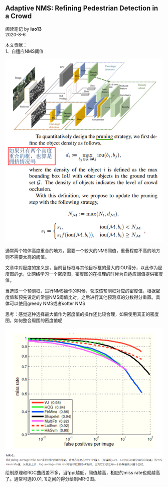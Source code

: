 ## Adaptive NMS: Refining Pedestrian Detection in a Crowd
阅读笔记 by **luo13**  
2020-8-6  

本文贡献：  
1、自适应NMS阈值  

![nms](../../../img/adaptive_nms/网络结构.PNG)  
![nms](../../../img/adaptive_nms/label_assign&adaptive_nms.PNG)  

通常两个物体高度重合的地方，需要一个较大的NMS阈值，重叠程度不高的地方则不需要太高的阈值。  

文章中对密度的定义是，当前目标框与其他目标框的最大的IOU得分，以此作为密度图的gt，让网络学习一个密度图，密度图的在推理的时候为自适应阈值提供密度值。

当选取一个预测框，进行NMS操作的时候，获取该预测框对应的密度值，根据密度值和预先设定的常量NMS阈值比对，之后进行其他预测框的分数得分重置。具体可以使用greedy NMS或者softer NMS  

思考：感觉这种选择最大值作为密度值的操作还比较合理，如果使用真正的密度图，如何整合周围的密度值呢  

![nms](../../../img/adaptive_nms/MR-FPPI.PNG)  
![nms](../../../img/adaptive_nms/MR-2.PNG)  
绘制原理和ROC曲线差不多，当fppi越低，阈值越高，相应的miss rate也就越高了。通常可选[0.01, 1]之间的得分绘制MR-2图。  

